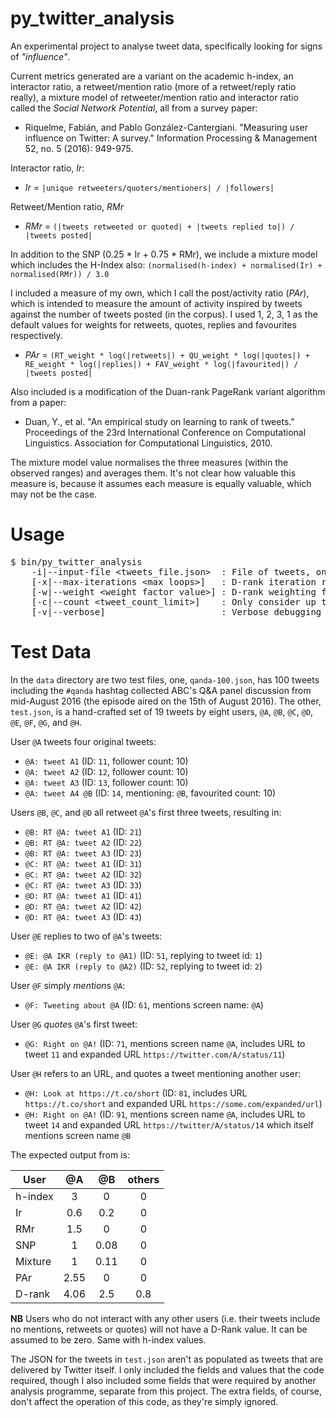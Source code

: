 # py\_twitter\_analysis
An experimental project to analyse tweet data, specifically looking for signs of *"influence"*.

Current metrics generated are a variant on the academic h-index, an interactor ratio, a
retweet/mention ratio (more of a retweet/reply ratio really), a mixture model of retweeter/mention
ratio and interactor ratio called the _Social Network Potential_, all from a survey paper:

 * Riquelme, Fabián, and Pablo González-Cantergiani. "Measuring user influence on Twitter: A
   survey." Information Processing & Management 52, no. 5 (2016): 949-975.

Interactor ratio, _Ir_:

 * _Ir_ = `|unique retweeters/quoters/mentioners| / |followers|`

Retweet/Mention ratio, _RMr_

 * _RMr_ = `(|tweets retweeted or quoted| + |tweets replied to|) / |tweets posted|`

In addition to the SNP (0.25 * Ir + 0.75 * RMr), we include a mixture model which includes the
H-Index also: `(normalised(h-index) + normalised(Ir) + normalised(RMr)) / 3.0`

I included a measure of my own, which I call the post/activity ratio (_PAr_), which is intended
to measure the amount of activity inspired by tweets against the number of tweets posted (in the
corpus). I used 1, 2, 3, 1 as the default values for weights for retweets, quotes, replies and
favourites respectively.

 * _PAr_ = `(RT_weight * log(|retweets|) + QU_weight * log(|quotes|) + RE_weight * log(|replies|) + FAV_weight * log(|favourited|) / |tweets posted|`

Also included is a modification of the Duan-rank PageRank variant algorithm from a paper:

 * Duan, Y., et al. "An empirical study on learning to rank of tweets." Proceedings
   of the 23rd International Conference on Computational Linguistics. Association for
   Computational Linguistics, 2010.

The mixture model value normalises the three measures (within the observed ranges) and averages
them. It's not clear how valuable this measure is, because it assumes each measure is equally
valuable, which may not be the case.

# Usage
<pre>
$ bin/py_twitter_analysis
    -i|--input-file &lt;tweets_file.json&gt;  : File of tweets, one per line
    [-x|--max-iterations &lt;max loops&gt;]   : D-rank iteration roof value (default: 20)
    [-w|--weight &lt;weight factor value&gt;] : D-rank weighting factor (default: 0.2)
    [-c|--count &lt;tweet_count_limit&gt;]    : Only consider up to this many tweets (default: -1, all)
    [-v|--verbose]                      : Verbose debugging flag
</pre>

# Test Data
In the `data` directory are two test files, one, `qanda-100.json`, has 100 tweets including the `#qanda`
hashtag collected ABC's Q&A panel discussion from mid-August 2016 (the episode aired on the 15th of
August 2016). The other, `test.json`, is a hand-crafted set of 19 tweets by eight users, `@A`, `@B`,
`@C`, `@D`, `@E`, `@F`, `@G`, and `@H`.

User `@A` tweets four original tweets:

* `@A: tweet A1` (ID: `11`, follower count: 10)
* `@A: tweet A2` (ID: `12`, follower count: 10)
* `@A: tweet A3` (ID: `13`, follower count: 10)
* `@A: tweet A4 @B` (ID: `14`, mentioning: `@B`, favourited count: 10)

Users `@B`, `@C`, and `@D` all retweet `@A`'s first three tweets, resulting in:

* `@B: RT @A: tweet A1` (ID: `21`)
* `@B: RT @A: tweet A2` (ID: `22`)
* `@B: RT @A: tweet A3` (ID: `23`)
* `@C: RT @A: tweet A1` (ID: `31`)
* `@C: RT @A: tweet A2` (ID: `32`)
* `@C: RT @A: tweet A3` (ID: `33`)
* `@D: RT @A: tweet A1` (ID: `41`)
* `@D: RT @A: tweet A2` (ID: `42`)
* `@D: RT @A: tweet A3` (ID: `43`)

User `@E` replies to two of `@A`'s tweets:

* `@E: @A IKR (reply to @A1)` (ID: `51`, replying to tweet id: `1`)
* `@E: @A IKR (reply to @A2)` (ID: `52`, replying to tweet id: `2`)

User `@F` simply *mention*s `@A`:

* `@F: Tweeting about @A` (ID: `61`, mentions screen name: `@A`)

User `@G` *quote*s `@A`'s first tweet:

* `@G: Right on @A!` (ID: `71`, mentions screen name `@A`, includes URL to tweet `11` and expanded URL
  `https://twitter.com/A/status/11`)

User `@H` refers to an URL, and quotes a tweet mentioning another user:

* `@H: Look at https://t.co/short` (ID: `81`, includes URL `https://t.co/short` and expanded URL
  `https://some.com/expanded/url`)
* `@H: Right on @A!` (ID: `91`, mentions screen name `@A`, includes URL to tweet `14` and expanded URL
  `https://twitter/A/status/14` which itself mentions screen name `@B`

The expected output from is:

|User|@A |@B |others|
|----|:-:|:-:|:-:|
|h-index|3|0|0|
|Ir|0.6|0.2|0|
|RMr|1.5|0|0|
|SNP|1|0.08|0|
|Mixture|1|0.11|0|
|PAr|2.55|0|0|
|D-rank|4.06|2.5|0.8|

**NB** Users who do not interact with any other users (i.e. their tweets include no mentions, retweets
or quotes) will not have a D-Rank value. It can be assumed to be zero. Same with h-index values.

The JSON for the tweets in `test.json` aren't as populated as tweets that are delivered by Twitter itself.
I only included the fields and values that the code required, though I also included some fields that
were required by another analysis programme, separate from this project. The extra fields, of course,
don't affect the operation of this code, as they're simply ignored.
